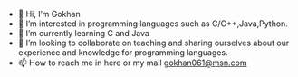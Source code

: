 - 👋 Hi, I’m Gokhan
- 👀 I’m interested in programming languages such as C/C++,Java,Python.
- 🌱 I’m currently learning C and Java
- 💞️ I’m looking to collaborate on teaching and sharing ourselves about our experience and knowledge for programming languages.
- 📫 How to reach me in here or my mail gokhan061@msn.com

<!---
GkhanTpz/GkhanTpz is a ✨ special ✨ repository because its `README.md` (this file) appears on your GitHub profile.
You can click the Preview link to take a look at your changes.
--->
